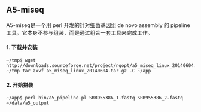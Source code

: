 ## A5-miseq

A5-miseq是一个用 perl 开发的针对细菌基因组 de novo assembly 的 pipeline 工具。它本身不参与组装，而是通过组合一套工具来完成工作。

#### 1. 下载并安装

```
~/tmp$ wget http://downloads.sourceforge.net/project/ngopt/a5_miseq_linux_20140604.tar.gz
~/tmp tar zxvf a5_miseq_linux_20140604.tar.gz -C ~/app
```

#### 2. 开始拼装

```
~/app$ perl bin/a5_pipeline.pl SRR955386_1.fastq SRR955386_2.fastq ~/data/a5_output
```

